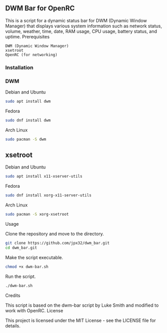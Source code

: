 ## DWM Bar for OpenRC 

This is a script for a dynamic status bar for DWM (Dynamic Window Manager) that displays various system information such as network status, volume, weather, time, date, RAM usage, CPU usage, battery status, and uptime.
Prerequisites

    DWM (Dynamic Window Manager)
    xsetroot
    OpenRC (for networking)

### Installation 
### DWM 
Debian and Ubuntu

```bash
sudo apt install dwm
```

Fedora

```bash
sudo dnf install dwm
```

Arch Linux

```bash
sudo pacman -S dwm
```

## xsetroot
Debian and Ubuntu

```bash
sudo apt install x11-xserver-utils
```

Fedora

```bash
sudo dnf install xorg-x11-server-utils
```

Arch Linux

```bash
sudo pacman -S xorg-xsetroot
```

Usage

Clone the repository and move to the directory.

```bash
git clone https://github.com/jpx32/dwm_bar.git
cd dwm_bar.git
```

Make the script executable.

```bash
chmod +x dwm-bar.sh
```

Run the script.

```bash
./dwm-bar.sh
```

Credits

This script is based on the dwm-bar script by Luke Smith and modified to work with OpenRC.
License

This project is licensed under the MIT License - see the LICENSE file for details.

